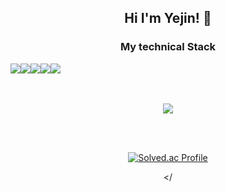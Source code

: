 <div align="center">
  
## Hi I'm Yejin! 🐥

### My technical Stack
<div style="display:flex; flex-direction:row;">
<img src="https://img.shields.io/badge/python-3776AB?style=flat-square&logo=python&logoColor=white"> 
<img src="https://img.shields.io/badge/c++-00599C?style=flat-square&logo=cplusplus&logoColor=white"> 
<img src="https://img.shields.io/badge/flutter-02569B?style=flat-square&logo=flutter&logoColor=white"> 
<img src="https://img.shields.io/badge/django-092E20?style=flat-square&logo=django&logoColor=white"> 
<img src="https://img.shields.io/badge/git-F05032?style=flat-square&logo=git&logoColor=white">
</div>

<br>
<br>
  
<p align="center"> 
  <img src="https://github-readme-stats.vercel.app/api?username=yeahjin&theme=vue&show_icons=true"/></a>
</p>

<br>
<br>

[![Solved.ac Profile](http://mazassumnida.wtf/api/v2/generate_badge?boj=im_agination)](https://solved.ac/im_agination/)




</
<!--
Here are some ideas to get you started:

- 🔭 I’m currently working on ...
- 🌱 I’m currently learning ...
- 👯 I’m looking to collaborate on ...
- 🤔 I’m looking for help with ...
- 💬 Ask me about ...
- 📫 How to reach me: ...
- 😄 Pronouns: ...
- ⚡ Fun fact: ...
-->
